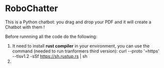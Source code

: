 # RoboChatter

This is a Python chatbot: you drag and drop your PDF and it will create a Chatbot with them !

Before runnning all the code do the following:

1. It need to install **rust compiler** in your environment, you can use the command (needed to run tranformers third version): curl --proto '=https' --tlsv1.2 -sSf https://sh.rustup.rs | sh
2. 
